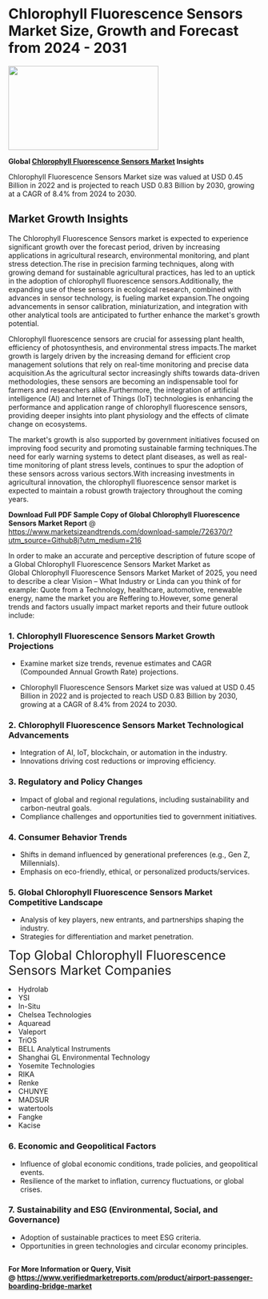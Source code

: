 <H1>Chlorophyll Fluorescence Sensors Market Size, Growth and Forecast from 2024 - 2031</H1><img class="aligncenter size-medium wp-image-584254" src="https://thirdeyenews.in/wp-content/uploads/2024/09/Global-Market-Research-300x168.jpeg" alt="" width="300" height="168" /><p><strong>Global&nbsp;<a href="https://www.marketsizeandtrends.com/download-sample/726370/?utm_source=Github8j?utm_medium=216">Chlorophyll Fluorescence Sensors Market</a> Insights</strong></p><p>Chlorophyll Fluorescence Sensors Market size was valued at USD 0.45 Billion in 2022 and is projected to reach USD 0.83 Billion by 2030, growing at a CAGR of 8.4% from 2024 to 2030.</p><p><h2>Market Growth Insights</h2> <p>The Chlorophyll Fluorescence Sensors market is expected to experience significant growth over the forecast period, driven by increasing applications in agricultural research, environmental monitoring, and plant stress detection.The rise in precision farming techniques, along with growing demand for sustainable agricultural practices, has led to an uptick in the adoption of chlorophyll fluorescence sensors.Additionally, the expanding use of these sensors in ecological research, combined with advances in sensor technology, is fueling market expansion.The ongoing advancements in sensor calibration, miniaturization, and integration with other analytical tools are anticipated to further enhance the market's growth potential.</p> <p>Chlorophyll fluorescence sensors are crucial for assessing plant health, efficiency of photosynthesis, and environmental stress impacts.The market growth is largely driven by the increasing demand for efficient crop management solutions that rely on real-time monitoring and precise data acquisition.As the agricultural sector increasingly shifts towards data-driven methodologies, these sensors are becoming an indispensable tool for farmers and researchers alike.Furthermore, the integration of artificial intelligence (AI) and Internet of Things (IoT) technologies is enhancing the performance and application range of chlorophyll fluorescence sensors, providing deeper insights into plant physiology and the effects of climate change on ecosystems.</p> <p>The market's growth is also supported by government initiatives focused on improving food security and promoting sustainable farming techniques.The need for early warning systems to detect plant diseases, as well as real-time monitoring of plant stress levels, continues to spur the adoption of these sensors across various sectors.With increasing investments in agricultural innovation, the chlorophyll fluorescence sensor market is expected to maintain a robust growth trajectory throughout the coming years.</p> <p><span class=""><strong>Download Full PDF Sample Copy of Global Chlorophyll Fluorescence Sensors Market Report</strong> @ <a href="https://www.marketsizeandtrends.com/download-sample/726370/?utm_source=Github8j?utm_medium=216" target="_blank">https://www.marketsizeandtrends.com/download-sample/726370/?utm_source=Github8j?utm_medium=216</a></span></p><p>In order to make an accurate and perceptive description of future scope of a Global&nbsp;Chlorophyll Fluorescence Sensors Market Market as Global&nbsp;Chlorophyll Fluorescence Sensors Market Market of 2025, you need to describe a clear Vision &ndash; What Industry or Linda can you think of for example: Quote from a Technology, healthcare, automotive, renewable energy, name the market you are Reffering to.However, some general trends and factors usually impact market reports and their future outlook include:</p><h3>1.&nbsp;<strong>Chlorophyll Fluorescence Sensors Market Growth Projections</strong></h3><ul><li>Examine market size trends, revenue estimates and CAGR (Compounded Annual Growth Rate) projections.</li><li><p>Chlorophyll Fluorescence Sensors Market size was valued at USD 0.45 Billion in 2022 and is projected to reach USD 0.83 Billion by 2030, growing at a CAGR of 8.4% from 2024 to 2030.</p></li></ul><h3>2.&nbsp;<strong>Chlorophyll Fluorescence Sensors Market Technological Advancements</strong></h3><ul><li>Integration of AI, IoT, blockchain, or automation in the industry.</li><li>Innovations driving cost reductions or improving efficiency.</li></ul><h3>3.&nbsp;<strong>Regulatory and Policy Changes</strong></h3><ul><li>Impact of global and regional regulations, including sustainability and carbon-neutral goals.</li><li>Compliance challenges and opportunities tied to government initiatives.</li></ul><h3>4.&nbsp;<strong>Consumer Behavior Trends</strong></h3><ul><li>Shifts in demand influenced by generational preferences (e.g., Gen Z, Millennials).</li><li>Emphasis on eco-friendly, ethical, or personalized products/services.</li></ul><h3>5.&nbsp;<strong>Global Chlorophyll Fluorescence Sensors Market Competitive Landscape</strong></h3><ul><li>Analysis of key players, new entrants, and partnerships shaping the industry.</li><li>Strategies for differentiation and market penetration.</li></ul><p data-pm-slice="1 1 []"><span style="color: inherit; font-family: inherit; font-size: 25px;">Top Global Chlorophyll Fluorescence Sensors Market Companies</span></p><div class="" data-test-id=""><p><li>Hydrolab</li><li> YSI</li><li> In-Situ</li><li> Chelsea Technologies</li><li> Aquaread</li><li> Valeport</li><li> TriOS</li><li> BELL Analytical Instruments</li><li> Shanghai GL Environmental Technology</li><li> Yosemite Technologies</li><li> RIKA</li><li> Renke</li><li> CHUNYE</li><li> MADSUR</li><li> watertools</li><li> Fangke</li><li> Kacise</li></p></div><h3>6.&nbsp;<strong>Economic and Geopolitical Factors</strong></h3><ul><li>Influence of global economic conditions, trade policies, and geopolitical events.</li><li>Resilience of the market to inflation, currency fluctuations, or global crises.</li></ul><h3>7.&nbsp;<strong>Sustainability and ESG (Environmental, Social, and Governance)</strong></h3><ul><li>Adoption of sustainable practices to meet ESG criteria.</li><li>Opportunities in green technologies and circular economy principles.</li></ul><h2><strong style="font-size: 14px;">For More Information or Query, Visit @&nbsp;</strong><a style="background-color: #ffffff; font-size: 14px;" href="https://www.marketsizeandtrends.com/report/chlorophyll-fluorescence-sensors-market/" target="_blank">https://www.verifiedmarketreports.com/product/airport-passenger-boarding-bridge-market</a></h2>